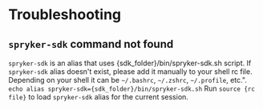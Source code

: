 # Troubleshooting

## `spryker-sdk` command not found
`spryker-sdk` is an alias that uses {sdk_folder}/bin/spryker-sdk.sh script.
If `spryker-sdk` alias doesn't exist, please add it manually to your shell rc file. Depending on your shell it can be `~/.bashrc`, `~/.zshrc`, `~/.profile`, etc.".
`echo alias spryker-sdk={sdk_folder}/bin/spryker-sdk.sh`
Run `source {rc file}` to load `spryker-sdk` alias for the current session.
